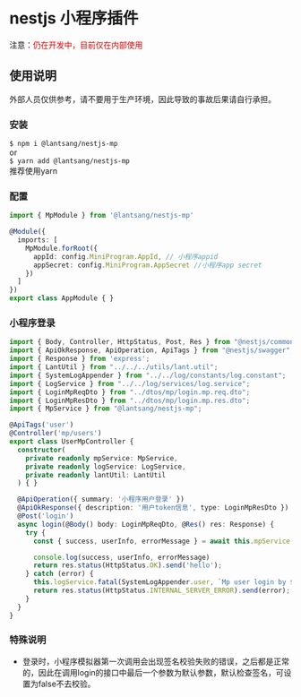 # nestjs 小程序插件
注意：<font color="#dd0000">仍在开发中，目前仅在内部使用</font><br /> 

## 使用说明
外部人员仅供参考，请不要用于生产环境，因此导致的事故后果请自行承担。

### 安装
`$ npm i @lantsang/nestjs-mp` <br />
or <br />
`$ yarn add @lantsang/nestjs-mp`<br />
推荐使用yarn

### 配置
```typescript
import { MpModule } from '@lantsang/nestjs-mp'

@Module({
  imports: [
    MpModule.forRoot({
      appId: config.MiniProgram.AppId, // 小程序appid
      appSecret: config.MiniProgram.AppSecret //小程序app secret
    })
  ]
})
export class AppModule { }
```

### 小程序登录
```typescript
import { Body, Controller, HttpStatus, Post, Res } from "@nestjs/common";
import { ApiOkResponse, ApiOperation, ApiTags } from "@nestjs/swagger";
import { Response } from 'express';
import { LantUtil } from "../../../utils/lant.util";
import { SystemLogAppender } from "../../log/constants/log.constant";
import { LogService } from "../../log/services/log.service";
import { LoginMpReqDto } from "../dtos/mp/login.mp.req.dto";
import { LoginMpResDto } from "../dtos/mp/login.mp.res.dto";
import { MpService } from "@lantsang/nestjs-mp";

@ApiTags('user')
@Controller('mp/users')
export class UserMpController {
  constructor(
    private readonly mpService: MpService,
    private readonly logService: LogService,
    private readonly lantUtil: LantUtil
  ) { }

  @ApiOperation({ summary: '小程序用户登录' })
  @ApiOkResponse({ description: '用户token信息', type: LoginMpResDto })
  @Post('login')
  async login(@Body() body: LoginMpReqDto, @Res() res: Response) {
    try {
      const { success, userInfo, errorMessage } = await this.mpService.login(body.temp_code, body.raw_data, body.signature, body.encrypted_data, body.iv);

      console.log(success, userInfo, errorMessage)
      return res.status(HttpStatus.OK).send('hello');
    } catch (error) {
      this.logService.fatal(SystemLogAppender.user, `Mp user login by ${JSON.stringify(body)} failed and error is ${error}`, this.lantUtil.parseError(error));
      return res.status(HttpStatus.INTERNAL_SERVER_ERROR).send(error);
    }
  }
}
```

### 特殊说明
- 登录时，小程序模拟器第一次调用会出现签名校验失败的错误，之后都是正常的，因此在调用login的接口中最后一个参数为默认参数，默认检查签名，可设置为false不去校验。